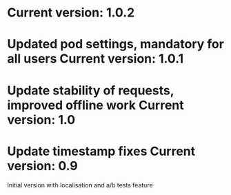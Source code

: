 Current version: 1.0.2
=========================
Updated pod settings, mandatory for all users
Current version: 1.0.1
=========================
Update stability of requests, improved offline work
Current version: 1.0
=========================
Update timestamp fixes
Current version: 0.9
=========================
Initial version with localisation and a/b tests feature